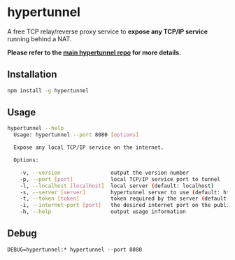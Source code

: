 # hypertunnel

A free TCP relay/reverse proxy service to **expose any TCP/IP service** running behind a NAT.

**Please refer to the [main hypertunnel repo](https://github.com/berstend/hypertunnel#readme) for more details.**

## Installation
```bash
npm install -g hypertunnel
```

## Usage
```bash
hypertunnel --help                                                                           
  Usage: hypertunnel --port 8080 [options]

  Expose any local TCP/IP service on the internet.

  Options:

    -v, --version                output the version number
    -p, --port [port]            local TCP/IP service port to tunnel
    -l, --localhost [localhost]  local server (default: localhost)
    -s, --server [server]        hypertunnel server to use (default: https://api.hypertunnel.ga)
    -t, --token [token]          token required by the server (default: free-server-please-be-nice)
    -i, --internet-port [port]   the desired internet port on the public server
    -h, --help                   output usage information
```

## Debug
```
DEBUG=hypertunnel:* hypertunnel --port 8080
```
